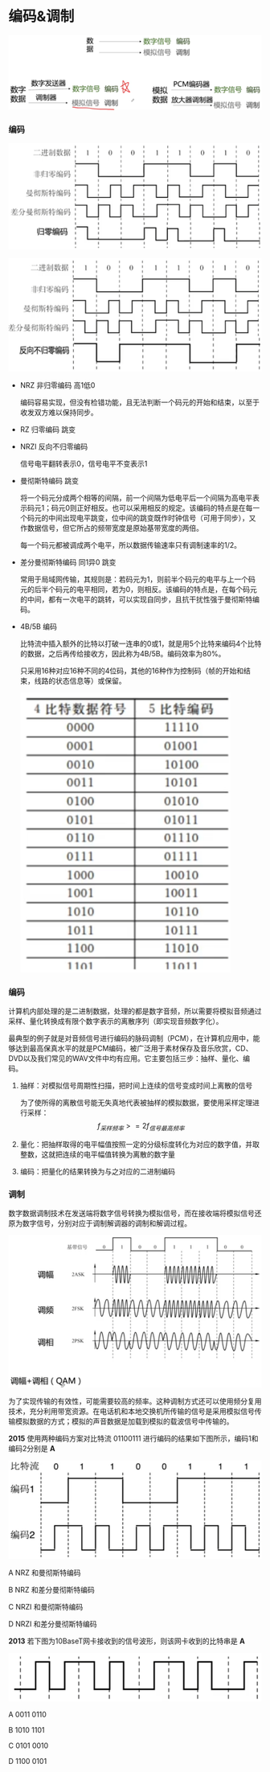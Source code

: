 # 编码&调制

![](1.png)

### 编码

![](2.png)

![](3.png)

- NRZ 非归零编码 高1低0

  编码容易实现，但没有检错功能，且无法判断一个码元的开始和结束，以至于收发双方难以保持同步。

- RZ 归零编码 跳变

- NRZI 反向不归零编码

  信号电平翻转表示0，信号电平不变表示1

- 曼彻斯特编码 跳变

  将一个码元分成两个相等的间隔，前一个间隔为低电平后一个间隔为高电平表示码元1；码元0则正好相反。也可以采用相反的规定。该编码的特点是在每一个码元的中间出现电平跳变，位中间的跳变既作时钟信号（可用于同步），又作数据信号，但它所占的频带宽度是原始基带宽度的两倍。

  每一个码元都被调成两个电平，所以数据传输速率只有调制速率的1/2。

- 差分曼彻斯特编码 同1异0 跳变

  常用于局域网传输，其规则是：若码元为1，则前半个码元的电平与上一个码元的后半个码元的电平相同，若为0，则相反。该编码的特点是，在每个码元的中间，都有一次电平的跳转，可以实现自同步，且抗干扰性强于曼彻斯特编码。

- 4B/5B 编码

  比特流中插入额外的比特以打破一连串的0或1，就是用5个比特来编码4个比特的数据，之后再传给接收方，因此称为4B/5B。编码效率为80%。

  只采用16种对应16种不同的4位码，其他的16种作为控制码（帧的开始和结束，线路的状态信息等）或保留。

  ![](4.png)

### 编码

计算机内部处理的是二进制数据，处理的都是数字音频，所以需要将模拟音频通过采样、量化转换成有限个数字表示的离散序列（即实现音频数字化）。

最典型的例子就是对音频信号进行编码的脉码调制（PCM），在计算机应用中，能够达到最高保真水平的就是PCM编码，被广泛用于素材保存及音乐欣赏，CD、DVD以及我们常见的WAV文件中均有应用。它主要包括三步：抽样、量化、编码。

1. 抽样：对模拟信号周期性扫描，把时间上连续的信号变成时间上离散的信号

   为了使所得的离散信号能无失真地代表被抽样的模拟数据，要使用采样定理进行采样：
   $$
   f_{采样频率}>=2f_{信号最高频率}
   $$

2. 量化：把抽样取得的电平幅值按照一定的分级标度转化为对应的数字值，并取整数，这就把连续的电平幅值转换为离散的数字量

3. 编码：把量化的结果转换为与之对应的二进制编码

### 调制

数字数据调制技术在发送端将数字信号转换为模拟信号，而在接收端将模拟信号还原为数字信号，分别对应于调制解调器的调制和解调过程。

<img src="5.png" style="zoom:67%;" />

为了实现传输的有效性，可能需要较高的频率。这种调制方式还可以使用频分复用技术，充分利用带宽资源。在电话机和本地交换机所传输的信号是采用模拟信号传输模拟数据的方式；模拟的声音数据是加载到模拟的载波信号中传输的。

**2015** 使用两种编码方案对比特流 01100111 进行编码的结果如下图所示，编码1和编码2分别是 **A**

<img src="6.png" style="zoom:67%;" />

A NRZ 和曼彻斯特编码

B NRZ 和差分曼彻斯特编码

C NRZI 和曼彻斯特编码

D NRZI 和差分曼彻斯特编码

**2013** 若下图为10BaseT网卡接收到的信号波形，则该网卡收到的比特串是 **A**

![](7.png)

A 0011 0110

B 1010 1101

C 0101 0010

D 1100 0101